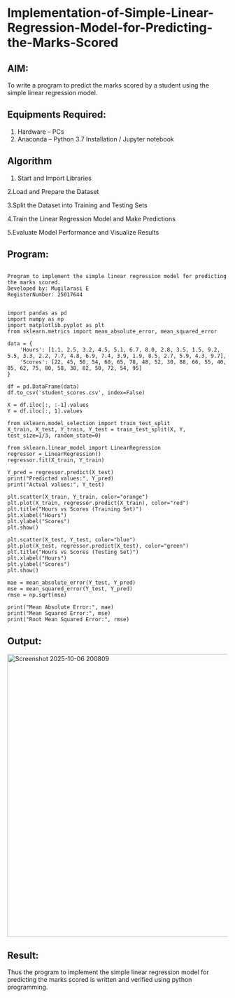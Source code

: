 # Implementation-of-Simple-Linear-Regression-Model-for-Predicting-the-Marks-Scored

## AIM:
To write a program to predict the marks scored by a student using the simple linear regression model.

## Equipments Required:
1. Hardware – PCs
2. Anaconda – Python 3.7 Installation / Jupyter notebook

## Algorithm
1. Start and Import Libraries

2.Load and Prepare the Dataset

3.Split the Dataset into Training and Testing Sets

4.Train the Linear Regression Model and Make Predictions

5.Evaluate Model Performance and Visualize Results


## Program:
```

Program to implement the simple linear regression model for predicting the marks scored.
Developed by: Mugilarasi E
RegisterNumber: 25017644


import pandas as pd
import numpy as np
import matplotlib.pyplot as plt
from sklearn.metrics import mean_absolute_error, mean_squared_error

data = {
    'Hours': [1.1, 2.5, 3.2, 4.5, 5.1, 6.7, 8.0, 2.8, 3.5, 1.5, 9.2, 5.5, 3.3, 2.2, 7.7, 4.8, 6.9, 7.4, 3.9, 1.9, 8.5, 2.7, 5.9, 4.3, 9.7],
    'Scores': [22, 45, 50, 54, 60, 65, 78, 48, 52, 30, 88, 66, 55, 40, 85, 62, 75, 80, 58, 38, 82, 50, 72, 54, 95]
}

df = pd.DataFrame(data)
df.to_csv('student_scores.csv', index=False)

X = df.iloc[:, :-1].values  
Y = df.iloc[:, 1].values    

from sklearn.model_selection import train_test_split
X_train, X_test, Y_train, Y_test = train_test_split(X, Y, test_size=1/3, random_state=0)

from sklearn.linear_model import LinearRegression
regressor = LinearRegression()
regressor.fit(X_train, Y_train)

Y_pred = regressor.predict(X_test)
print("Predicted values:", Y_pred)
print("Actual values:", Y_test)

plt.scatter(X_train, Y_train, color="orange")
plt.plot(X_train, regressor.predict(X_train), color="red")
plt.title("Hours vs Scores (Training Set)")
plt.xlabel("Hours")
plt.ylabel("Scores")
plt.show()

plt.scatter(X_test, Y_test, color="blue")
plt.plot(X_test, regressor.predict(X_test), color="green")
plt.title("Hours vs Scores (Testing Set)")
plt.xlabel("Hours")
plt.ylabel("Scores")
plt.show()

mae = mean_absolute_error(Y_test, Y_pred)
mse = mean_squared_error(Y_test, Y_pred)
rmse = np.sqrt(mse)

print("Mean Absolute Error:", mae)
print("Mean Squared Error:", mse)
print("Root Mean Squared Error:", rmse)

```

## Output:
<img width="583" height="646" alt="Screenshot 2025-10-06 200809" src="https://github.com/user-attachments/assets/9295509b-f0cc-4627-98a6-9f32cd58fe39" />



## Result:
Thus the program to implement the simple linear regression model for predicting the marks scored is written and verified using python programming.
